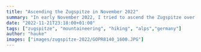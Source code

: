 ```yaml
---
title: "Ascending the Zugspitze in November 2022"
summary: "In early November 2022, I tried to ascend the Zugspitze over the via ferrata \"Stopselzieher\". Even though it didn't work out and I had to turn back, it was a beautiful tour."
date: "2022-11-21T23:18:00+01:00"
tags: ["zugspitze", "mountaineering", "hiking", "alps","germany"]
author: "hauke"
images: ["images/zugspitze-2022/GOPR8140_1600.JPG"]
---
```

